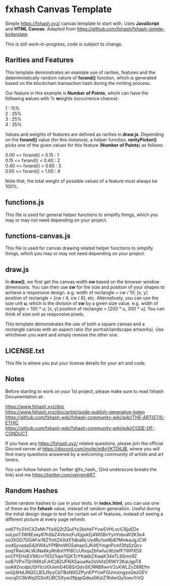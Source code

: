 # fxhash Canvas Template
Simple https://fxhash.xyz/ canvas template to start with. Uses **JavaScript** and **HTML Canvas**. Adapted from https://github.com/fxhash/fxhash-simple-boilerplate.

This is still work-in-progress, code is subject to change.

## Rarities and Features

This template demonstrates an example use of rarities, features and the deterministically random nature of **fxrand()** function, which is generated based on the blockchain transaction hash during the minting process.

Our feature in this example is **Number of Points**, which can have the following **v**alues with % **w**eights (occurrence chance):

1 : 15%  
2 : 25%  
3 : 25%  
4 : 35%  

Values and weights of features are defined as rarities in **draw.js**. Depending on the **fxrand()** value (for this instance), a helper function, **rarityPicker()** picks one of the given values for this feature (**Number of Points**) as follows:

0.00 <= fxrand() < 0.15 : 1  
0.15 <= fxrand() < 0.40 : 2  
0.40 <= fxrand() < 0.65 : 3  
0.65 <= fxrand() < 1.00 : 4

Note that, the total weight of possible values of a feature must always be 100%.

## functions.js
This file is used for general helper functions to simplify things, which you may or may not need depending on your project.

## functions-canvas.js
This file is used for canvas drawing related helper functions to simplify things, which you may or may not need depending on your project.

## draw.js
In **draw()**, we first get the canvas width **cw** based on the browser window dimensions. You can then use **cw** for the size and position of your shapes to achieve a responsive design. e.g. width of rectangle = cw / 10; [x, y] position of rectangle = [cw / 4, cw / 6], etc. Alternatively, you can use the size unit **u**, which is the division of **cw** by a given size value. e.g. width of rectangle = 100 * u; [x, y] position of rectangle = [200 * u, 300 * u]. You can think of size unit as responsive pixels.

This template demonstrates the use of both a square canvas and a rectangle canvas with an aspect ratio (for portrait/landscape artworks). Use whichever you want and simply remove the other one.

## LICENSE.txt
This file is where you put your license details for your art and code.

## Notes
Before starting to work on your 1st project, please make sure to read fxhash Documentation at:

https://www.fxhash.xyz/doc  
https://www.fxhash.xyz/doc/artist/guide-publish-generative-token  
https://github.com/fxhash-wiki/fxhash-community-wiki/wiki/THE-ARTISTIS-ETHIC  
https://github.com/fxhash-wiki/fxhash-community-wiki/wiki/CODE-OF-CONDUCT

If you have any https://fxhash.xyz/ related questions, please join the official Discord server at https://discord.com/invite/m8vVKTD6JB, where you will find many questions answered by a welcoming community of artists and art lovers.

You can follow fxhash on Twitter @fx_hash_ (2nd underscore breaks the link) and me https://twitter.com/yenrenART.

## Random Hashes
Some random hashes to use in your tests. In **index.html**, you can use one of these as the **fxhash** value, instead of random generation. Useful during the initial design stage to test for certain set of features, instead of seeing a different picture at every page refresh.

oo67Yo3VtCXZeMr7YaXQ2tZQuFfx2kkhkFYvwEVHLxciC8joEDx  
ooLpoT3W8Esey87hSbZ4VkmzFuXjgukEj4WGBvYynYobuW2K3e4  
oo3XDD7QGAFw16ZYottZAXdXTdbaNLUydRx1xeRb87MmkaJgJCW  
oodSyvadaS4jXW4uYPfBhnWGSahapGJK4fjYmgnPcm13fqSzQcv  
ooqTRwUALWJNa6kyRh8otYPi8CcUfsqxZbfwfucWziefF7WPXSX  
ooCfYEHsEVSKcrr74321iqiv1GjKTcYKakbZXwpK34eTL6Smv9Z  
ooB7VPo7Qri99XzFJHCj82UFNXSaiuaKe2sVbfzDRWY2KaUgpT8  
ooA92ncdpUSH1cUGUemD4G8SrQdvStCRRB8wvV2oXWLZvZ68Efm  
ooQj4HdJNQCLB3J9yyCbTBoN9GZPynEPYUeFGUmizngzoQezGEV  
oocqDC6kWq2GSoXUBC5Xyw2NjqpQdea5KstZ16dwiQy5oec1rVQ

